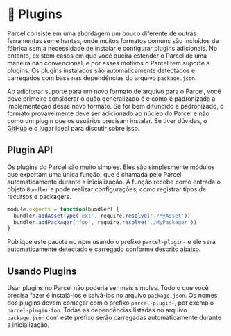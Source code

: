 # 🔌 Plugins

Parcel consiste em uma abordagem um pouco diferente de outras ferramentas semelhantes, onde muitos formatos comuns são incluídos de fábrica sem a necessidade de instalar e configurar plugins adicionais. No entanto, existem casos em que você queira estender o Parcel de uma maneira não convencional, e por esses motivos o Parcel tem suporte a plugins. Os plugins instalados são automaticamente detectados e carregados com base nas dependências do arquivo `package.json`.

Ao adicionar suporte para um novo formato de arquivo para o Parcel, você deve primeiro considerar o quão generalizado é e como é padronizada a implementação desse novo formato. Se for bem difundido e padronizado, o formato provavelmente deve ser adicionado ao núcleo do Parcel e não como um plugin que os usuários precisam instalar. Se tiver dúvidas, o [GitHub](https://github.com/parcel-bundler/parcel/issues) é o lugar ideal para discutir sobre isso.

## Plugin API

Os plugins do Parcel são muito simples. Eles são simplesmente módulos que exportam uma única função, que é chamada pelo Parcel automaticamente durante a inicialização. A função recebe como entrada o objeto `Bundler` e pode realizar configurações, como registrar tipos de recursos e packagers.

```javascript
module.exports = function(bundler) {
  bundler.addAssetType('ext', require.resolve('./MyAsset'))
  bundler.addPackager('foo', require.resolve('./MyPackager'))
}
```

Publique este pacote no npm usando o prefixo `parcel-plugin-` e ele será automaticamente detectado e carregado conforme descrito abaixo.

## Usando Plugins

Usar plugins no Parcel não poderia ser mais simples. Tudo o que você precisa fazer é instalá-los e salvá-los no arquivo `package.json`. Os nomes dos plugins devem começar com o prefixo `parcel-plugin-`, por exemplo `parcel-plugin-foo`. Todas as dependências listadas no arquivo `package.json` com este prefixo serão carregadas automaticamente durante a inicialização.
